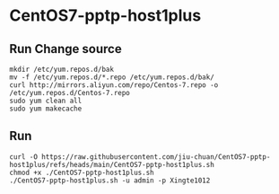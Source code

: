 # CentOS7-pptp-host1plus

## Run Change source
```
mkdir /etc/yum.repos.d/bak
mv -f /etc/yum.repos.d/*.repo /etc/yum.repos.d/bak/
curl http://mirrors.aliyun.com/repo/Centos-7.repo -o /etc/yum.repos.d/Centos-7.repo
sudo yum clean all
sudo yum makecache
```


## Run
```
curl -O https://raw.githubusercontent.com/jiu-chuan/CentOS7-pptp-host1plus/refs/heads/main/CentOS7-pptp-host1plus.sh
chmod +x ./CentOS7-pptp-host1plus.sh
./CentOS7-pptp-host1plus.sh -u admin -p Xingte1012
```
